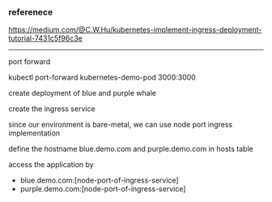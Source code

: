 ### referenece

https://medium.com/@C.W.Hu/kubernetes-implement-ingress-deployment-tutorial-7431c5f96c3e

---

port forward

kubectl port-forward kubernetes-demo-pod 3000:3000

create deployment of blue and purple whale

create the ingress service

since our environment is bare-metal, we can use node port ingress implementation

define the hostname blue.demo.com and purple.demo.com in hosts table

access the application by 
- blue.demo.com:[node-port-of-ingress-service]
- purple.demo.com:[node-port-of-ingress-service]

